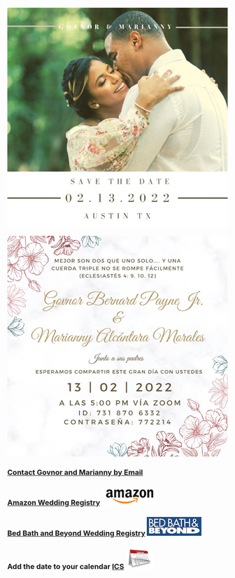 
![image](images/2.jpeg)

![image](images/3.jpeg)

### [Contact Govnor and Marianny by Email](mailto:govnorpayne@gmail.com)

### [Amazon Wedding Registry](https://www.amazon.com/wedding/share/GovnorandMarianny) ![image](images/amazon.png) 
### [Bed Bath and Beyond Wedding Registry](https://www.bedbathandbeyond.com/store/giftregistry/viewregistryguest/550446398) ![image](images/bedbath.jpeg) 

### Add the date to your calendar [ICS](images/GovnorMariannyWedding.ics) [![image](images/calendar-icon-png-4125.png)](images/GovnorMariannyWedding.ics)
